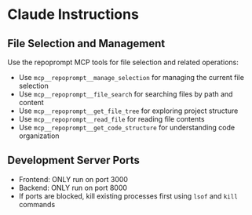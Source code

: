 # Claude Instructions

## File Selection and Management

Use the repoprompt MCP tools for file selection and related operations:

- Use `mcp__repoprompt__manage_selection` for managing the current file selection
- Use `mcp__repoprompt__file_search` for searching files by path and content
- Use `mcp__repoprompt__get_file_tree` for exploring project structure
- Use `mcp__repoprompt__read_file` for reading file contents
- Use `mcp__repoprompt__get_code_structure` for understanding code organization

## Development Server Ports

- Frontend: ONLY run on port 3000
- Backend: ONLY run on port 8000
- If ports are blocked, kill existing processes first using `lsof` and `kill` commands